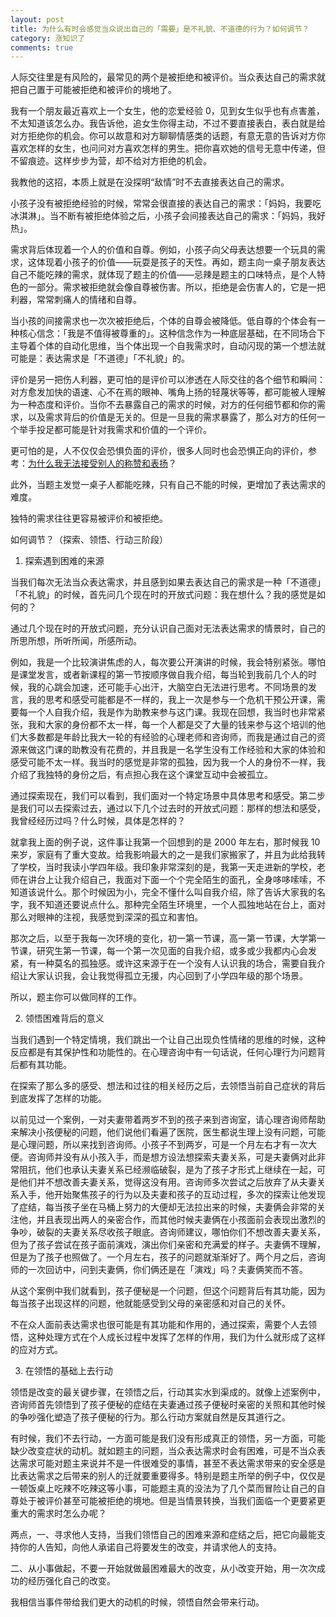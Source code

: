 ```yaml
---
layout: post
title: 为什么有时会感觉当众说出自己的「需要」是不礼貌、不道德的行为？如何调节？
category: 涨知识了
comments: true
---
```


人际交往里是有风险的，最常见的两个是被拒绝和被评价。当众表达自己的需求就把自己置于可能被拒绝和被评价的境地了。

我有一个朋友最近喜欢上一个女生，他的恋爱经验 0，见到女生似乎也有点害羞，不太知道该怎么办。我告诉他，追女生你得主动，不过不要直接表白，表白就是给对方拒绝你的机会。你可以故意和对方聊聊情感类的话题，有意无意的告诉对方你喜欢怎样的女生，也问问对方喜欢怎样的男生。把你喜欢她的信号无意中传递，但不留痕迹。这样步步为营，却不给对方拒绝的机会。

我教他的这招，本质上就是在没探明“敌情”时不去直接表达自己的需求。

小孩子没有被拒绝经验的时候，常常会很直接的表达自己的需求：「妈妈，我要吃冰淇淋」。当不断有被拒绝体验之后，小孩子会间接表达自己的需求：「妈妈，我好热」。

需求背后体现着一个人的价值和自尊。例如，小孩子向父母表达想要一个玩具的需求，这体现着小孩子的价值——玩耍是孩子的天性。再如，题主向一桌子朋友表达自己不能吃辣的需求，就体现了题主的价值——忌辣是题主的口味特点，是个人特色的一部分。需求被拒绝就会像自尊被伤害。所以，拒绝是会伤害人的，它是一把利器，常常刺痛人的情绪和自尊。

当小孩的间接需求也一次次被拒绝后，个体的自尊会被降低。低自尊的个体会有一种核心信念：「我是不值得被尊重的」。这种信念作为一种底层基础，在不同场合下主导着个体的自动化思维，当个体出现一个自我需求时，自动闪现的第一个想法就可能是：表达需求是「不道德」「不礼貌」的。

评价是另一把伤人利器，更可怕的是评价可以渗透在人际交往的各个细节和瞬间：对方愈发加快的语速、心不在焉的眼神、嘴角上扬的轻蔑状等等，都可能被人理解为一种态度和评价。当你不去暴露自己的需求的时候，对方的任何细节都和你的需求，以及需求背后的价值是无关的。但是一旦我的需求暴露了，那么对方的任何一个举手投足都可能是针对我需求和价值的一个评价。

更可怕的是，人不仅仅会恐惧负面的评价，很多人同时也会恐惧正向的评价，参考：[为什么我无法接受别人的称赞和表扬](http://www.zhihu.com/question/21534315/answer/25824471)？

此外，当题主发觉一桌子人都能吃辣，只有自己不能的时候，更增加了表达需求的难度。

独特的需求往往更容易被评价和被拒绝。

如何调节？（探索、领悟、行动三阶段）

1. 探索遇到困难的来源

当我们每次无法当众表达需求，并且感到如果去表达自己的需求是一种「不道德」「不礼貌」的时候，首先问几个现在时的开放式问题：我在想什么？我的感觉是如何的？

通过几个现在时的开放式问题，充分认识自己面对无法表达需求的情景时，自己的所思所想，所听所闻，所感所动。

例如，我是一个比较演讲焦虑的人，每次要公开演讲的时候，我会特别紧张。哪怕是课堂发言，或者新课程的第一节按顺序做自我介绍，每当轮到我前几个人的时候，我的心跳会加速，还可能手心出汗，大脑空白无法进行思考。不同场景的发言，我的思考和感受可能都是不一样的，我上一次是参与一个危机干预公开课，需要每一个人自我介绍，我是作为助教来参与这门课。我现在回想，我当时也非常紧张，我和大家的身份都不太一样，每一个人都是交了大量的钱来参与这个培训的他们大多数都是年龄比我大一轮的有经验的心理老师和咨询师，而我是通过自己的资源来做这门课的助教没有花费的，并且我是一名学生没有工作经验和大家的体验和感受可能不太一样。我当时的感觉是非常的孤独，因为我一个人的身份不一样，我介绍了我独特的身份之后，有点担心我在这个课堂互动中会被孤立。

通过探索现在，我们可以看到，我们面对一个特定场景中具体思考和感受。第二步是我们可以去探索过去，通过以下几个过去时的开放式问题：那样的想法和感受，我曾经经历过吗？什么时候，具体是怎样的？

就拿我上面的例子说，这件事让我第一个回想到的是 2000 年左右，那时候我 10 来岁，家庭有了重大变故。给我影响最大的之一是我们家搬家了，并且为此给我转了学校，当时我读小学四年级。我印象非常深刻的是，我第一天走进新的学校，老师在讲台上让我介绍自己，我面对下面一个个完全陌生的面孔，全身哆哆嗦嗦，不知道该说什么。那个时候因为小，完全不懂什么叫自我介绍，除了告诉大家我的名字，我不知道还要说点什么。那种完全陌生环境里，一个人孤独地站在台上，面对那么对眼神的注视，我感觉到深深的孤立和害怕。

那次之后，以至于我每一次环境的变化，初一第一节课，高一第一节课，大学第一节课，研究生第一节课，每一个第一次见面的自我介绍，或多或少我都内心会发紧，有一种莫名的孤独感。或许这来源于在一个没有人认识我的场合，需要自我介绍让大家认识我，会让我觉得孤立无援，内心回到了小学四年级的那个场景。

所以，题主你可以做同样的工作。

2. 领悟困难背后的意义

当我们遇到一个特定情境，我们跳出一个让自己出现负性情绪的思维的时候，这种反应都是有其保护性和功能性的。在心理咨询中有一句话说，任何心理行为问题背后都有其功能。

在探索了那么多的感受、想法和过往的相关经历之后，去领悟当前自己症状的背后到底发挥了怎样的功能。

以前见过一个案例，一对夫妻带着两岁不到的孩子来到咨询室，请心理咨询师帮助来解决小孩便秘的问题，他们说他们看遍了医院，医生都说生理上没有问题，可能是心理问题，所以来找到咨询师。小孩子不到两岁，可是一个月左右才有一次大便。咨询师并没有从小孩入手，而是想方设法想探索夫妻关系，可是夫妻俩对此非常阻抗，他们也承认夫妻关系已经濒临破裂，是为了孩子才形式上继续在一起，可是他们并不想改善夫妻关系，觉得这没有用。咨询师多次尝试之后放弃了从夫妻关系入手，他开始聚焦孩子的行为以及夫妻和孩子的互动过程，多次的探索让他发现了症结，每当孩子坐在马桶上努力的大便却无法拉出来的时候，夫妻俩会非常的关注他，并且表现出两人的亲密合作，而其他时候夫妻俩在小孩面前会表现出激烈的争吵，破裂的夫妻关系尽收孩子眼底。咨询师建议，哪怕你们不想改善夫妻关系，但为了孩子尝试在孩子面前演戏，演出你们亲密和充满爱的样子。夫妻俩不理解，但是为了孩子也照做了。一个月左右，孩子的问题就渐渐好了。两个月之后，咨询师的一次回访中，问到夫妻俩，你们俩还是在「演戏」吗？夫妻俩笑而不答。

从这个案例中我们就看到，孩子便秘是一个问题，但这个问题背后有其功能，因为每当孩子出现这样的问题，他就能感受到父母的亲密感和对自己的关怀。

不在众人面前表达需求也很可能是有其功能和作用的，通过探索，需要个人去领悟，这种处理方式在个人成长过程中发挥了怎样的作用，我们为什么就形成了这样的应对方式。

3. 在领悟的基础上去行动

领悟是改变的最关键步骤，在领悟之后，行动其实水到渠成的。就像上述案例中，咨询师首先领悟到了孩子便秘的症结在夫妻通过孩子便秘时亲密的关照和其他时候的争吵强化塑造了孩子便秘的行为。那么行动方案就自然是反其道行之。

有时候，我们不去行动，一方面可能是我们没有形成真正的领悟，另一方面，可能缺少改变症状的动机。就如题主的问题，当众表达需求时会有困难，可是不当众表达需求可能对题主来说并不是一件很难受的事情，甚至不表达需求带来的安全感是比表达需求之后带来的别人的迁就要重要得多。特别是题主所举的例子中，仅仅是一顿饭桌上吃辣不吃辣这等小事，可能题主真的没法为了几个菜而冒险让自己的自尊处于被评价甚至可能被拒绝的境地。但是当情景转换，当我们面临一个更要紧更重大的需求时怎么办呢？

两点，一、寻求他人支持，当我们领悟自己的困难来源和症结之后，把它向最能支持你的人告知，向他人承诺自己将要发生的改变，并请求他人的支持。

二、从小事做起，不要一开始就做最困难最大的改变，从小改变开始，用一次次成功的经历强化自己的改变。

我相信当事件带给我们更大的动机的时候，领悟自然会带来行动。
